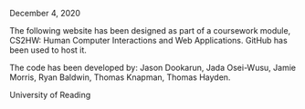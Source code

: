 December 4, 2020

The following website has been designed as part of a coursework module, CS2HW: Human Computer Interactions and Web Applications. GitHub has been used to host it.

The code has been developed by: Jason Dookarun, Jada Osei-Wusu, Jamie Morris, Ryan Baldwin, Thomas Knapman, Thomas Hayden.


University of Reading
